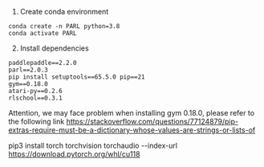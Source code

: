 

1. Create conda environment
```
conda create -n PARL python=3.8
conda activate PARL
```

2. Install dependencies

```
paddlepaddle==2.2.0
parl==2.0.3
pip install setuptools==65.5.0 pip==21
gym==0.18.0
atari-py==0.2.6
rlschool==0.3.1
```
Attention, we may face problem when installing gym 0.18.0, please refer to the following link
https://stackoverflow.com/questions/77124879/pip-extras-require-must-be-a-dictionary-whose-values-are-strings-or-lists-of


pip3 install torch torchvision torchaudio --index-url https://download.pytorch.org/whl/cu118


